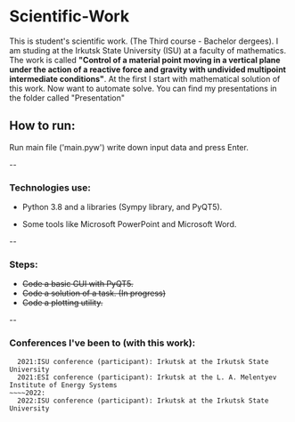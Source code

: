 # Scientific-Work
  This is student's scientific work. (The Third course - Bachelor dergees). I am studing at the Irkutsk State University (ISU) at a faculty of mathematics.
The work is called **"Control of a material point moving in a vertical plane under the action of a reactive force and gravity with undivided multipoint intermediate conditions"**. At the first I start with mathematical solution of this work. Now want to automate solve. 
You can find my presentations in the folder called "Presentation"

## How to run:
  Run main file ('main.pyw') write down input data and press Enter.
  
--

### Technologies use:

 + Python 3.8 and a libraries (Sympy library, and PyQT5).
  
 + Some tools like Microsoft PowerPoint and Microsoft Word.
  
 --
  
### Steps:
 + ~~Code a basic GUI with PyQT5.~~ 
 + ~~Code a solution of a task. (In progress)~~
 + ~~Code a plotting utility.~~
   
--

### Conferences I've been to (with this work):
  ~~~~2021:
    2021:ISU conference (participant): Irkutsk at the Irkutsk State University
    2021:ESI conference (participant): Irkutsk at the L. A. Melentyev Institute of Energy Systems 
  ~~~~2022:
    2022:ISU conference (participant): Irkutsk at the Irkutsk State University

  

